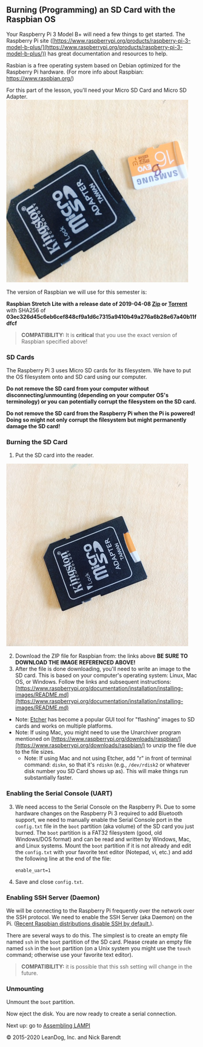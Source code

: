 ## Burning (Programming) an SD Card with the Raspbian OS

Your Raspberry Pi 3 Model B+ will need a few things to get started. The Raspberry Pi site ([https://www.raspberrypi.org/products/raspberry-pi-3-model-b-plus/](https://www.raspberrypi.org/products/raspberry-pi-3-model-b-plus/)) has great documentation and resources to help.

Rasbian is a free operating system based on Debian optimized for the Raspberry Pi hardware. (For more info about Raspbian: https://www.raspbian.org/)

For this part of the lesson, you'll need your Micro SD Card and Micro SD Adapter. ![SDCard and Reader](Images/SD_card_and_reader.jpg) 

The version of Raspbian we will use for this semester is:

**Raspbian Stretch Lite with a release date of 2019-04-08 [Zip](https://downloads.raspberrypi.org/raspbian_lite/images/raspbian_lite-2019-04-09/2019-04-08-raspbian-stretch-lite.zip) or [Torrent](https://downloads.raspberrypi.org/raspbian_lite/images/raspbian_lite-2019-04-09/2019-04-08-raspbian-stretch-lite.zip.torrent)**
with SHA256 of **03ec326d45c6eb6cef848cf9a1d6c7315a9410b49a276a6b28e67a40b11fdfcf**

> **COMPATIBILITY:** It is __critical__ that you use the exact version of Raspbian specified above!

### SD Cards

The Raspberry Pi 3 uses Micro SD cards for its filesystem.  We have to put the OS filesystem onto and SD card using our computer.

**Do not remove the SD card from your computer without disconnecting/unmounting (depending on your computer OS's terminology) or you can potentially corrupt the filesystem on the SD card.**

**Do not remove the SD card from the Raspberry Pi when the Pi is powered!  Doing so might not only corrupt the filesystem but might permanently damage the SD card!**

### Burning the SD Card

1. Put the SD card into the reader. 

![SDCard in Reader](Images/SD_card_in_reader.jpg)

2. Download the ZIP file for Raspbian from: the links above **BE SURE TO DOWNLOAD THE IMAGE REFERENCED ABOVE!**
3. After the file is done downloading, you'll need to write an image to the SD card. This is based on your computer's operating system: Linux, Mac OS, or Windows. Follow the links and subsequent instructions: [https://www.raspberrypi.org/documentation/installation/installing-images/README.md](https://www.raspberrypi.org/documentation/installation/installing-images/README.md)
  * Note: [Etcher](https://www.balena.io/etcher/) has become a popular GUI tool for "flashing" images to SD cards and works on multiple platforms.
  * Note: If using Mac, you might need to use the Unarchiver program mentioned on [https://www.raspberrypi.org/downloads/raspbian/](https://www.raspberrypi.org/downloads/raspbian/) to unzip the file due to the file sizes.
	* Note: If using Mac and not using Etcher, add "r" in front of terminal command: `diskn`, so that it's `rdiskn` (e.g., `/dev/rdisk2` or whatever disk number you SD Card shows up as). This will make things run substantially faster. 

### Enabling the Serial Console (UART)

3. We need access to the Serial Console on the Raspberry Pi.  Due to some hardware changes on the Raspberry Pi 3 required to add Bluetooth support, we need to manually enable the Serial Console port in the `config.txt` file in the `boot` partition (aka volume) of the SD card you just burned.  The `boot` partition is a FAT32 filesystem (good, old Windows/DOS format) and can be read and written by Windows, Mac, and Linux systems.  Mount the `boot` partition if it is not already and edit the `config.txt` with your favorite text editor (Notepad, vi, etc.) and add the following line at the end of the file:

    ```
    enable_uart=1
    ```

4. Save and close ```config.txt```.

### Enabling SSH Server (Daemon)

We will be connecting to the Raspberry Pi frequently over the network over the SSH protocol.  We need to enable the SSH Server (aka Daemon) on the Pi.  ([Recent Raspbian distributions disable SSH by default.](https://www.raspberrypi.org/documentation/remote-access/ssh/)).  

There are several ways to do this.  The simplest is to create an empty file named `ssh` in the `boot` partition of the SD card.  Please create an empty file named `ssh` in the `boot` partition (on a Unix system you might use the `touch` command; otherwise use your favorite text editor).

> **COMPATIBILITY:** it is possible that this ssh setting will change in the future.

###  Unmounting

Unmount the ```boot``` partition.

Now eject the disk. You are now ready to create a serial connection. 	

Next up: go to [Assembling LAMPI](../01.2_Assemble_LAMPI/README.md)

&copy; 2015-2020 LeanDog, Inc. and Nick Barendt
